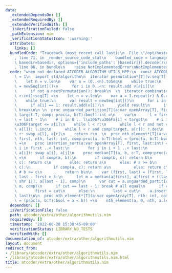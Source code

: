 ```yaml
---
data:
  _extendedDependsOn: []
  _extendedRequiredBy: []
  _extendedVerifiedWith: []
  _isVerificationFailed: false
  _pathExtension: nim
  _verificationStatusIcon: ':warning:'
  attributes:
    links: []
  bundledCode: "Traceback (most recent call last):\n  File \"/opt/hostedtoolcache/Python/3.10.6/x64/lib/python3.10/site-packages/onlinejudge_verify/documentation/build.py\"\
    , line 71, in _render_source_code_stat\n    bundled_code = language.bundle(stat.path,\
    \ basedir=basedir, options={'include_paths': [basedir]}).decode()\n  File \"/opt/hostedtoolcache/Python/3.10.6/x64/lib/python3.10/site-packages/onlinejudge_verify/languages/nim.py\"\
    , line 86, in bundle\n    raise NotImplementedError\nNotImplementedError\n"
  code: "when not declared ATCODER_ALGORITHM_UTILS_HPP:\n  const ATCODER_ALGORITHM_UTILS_HPP*\
    \ = 1\n  import std/algorithm\n  iterator permutation*[T](v:seq[T]):seq[T] =\n\
    \    let n = v.len\n    var a = (0..<n).toSeq\n    while true:\n      var result\
    \ = newSeq[int]()\n      for i in 0..<n: result.add v[a[i]]\n      yield result\n\
    \      if not a.nextPermutation(): break\n  \n  iterator combination*[T](v:seq[T],\
    \ r:int):seq[T] =\n    let n = v.len\n    var a = 1.repeat(r) & 0.repeat(n - r)\n\
    \    while true:\n      var result = newSeq[int]()\n      for i in 0..<n:\n  \
    \      if a[i] == 1: result.add(v[i])\n      yield result\n      if not a.prevPermutation():\
    \ break\n\n \n  proc unguarded_partition[T](a:var openArray[T], first, last:int,\
    \ target:T, comp: proc(a, b:T):bool):int =\n    var\n      l = first\n      r\
    \ = last - 1\n    # i in 0 .. l\u3067\u306Fa[i] < target\n    # i in r ..< a.len\u3067\
    \u306Ftarget <= a[i]\n    while l < r:\n      while l < r and not comp(target,\
    \ a[l]): l.inc\n      while l < r and comp(target, a[r]): r.dec\n      if l <\
    \ r: swap a[l], a[r]\n    return r\n  \n  proc nth_element*[T](a:var openArray[T],\
    \ first, nth, last: int, comp:proc(a, b:T):bool = (proc(a, b:T):bool = a < b))\
    \ =\n    proc insertion_sort(a:var openArray[T], first, last:int) =\n      for\
    \ i in first ..< last:\n        for j in i + 1 ..< last:\n          if comp(a[j],\
    \ a[i]): swap a[i], a[j]\n    proc median[T](a, b, c:T, comp:proc(a, b:T):bool):T\
    \ =\n      if comp(a, b):\n        if comp(b, c): return b\n        elif comp(a,\
    \ c): return c\n        else: return a\n      else: # a >= b\n        if comp(b,\
    \ c):\n          if comp(a, c): return a\n          else: return c\n        else:\
    \ # b >= c\n          return b\n\n    var (first, last) = (first, last)\n    while\
    \ last - first > 3:\n      let m = median(a[first], a[first + ((last - first)\
    \ shr 1)], a[last - 1], comp)\n      var cut = a.unguarded_partition(first, last,\
    \ m, comp)\n      if cut == last - 1: break # all equal\n      if cut <= nth:\n\
    \        first = cut\n      else:\n        last = cut\n    a.insertion_sort(first,\
    \ last)\n\n  proc nth_element*[T](a:var openArray[T], nth: int, comp:proc(a, b:T):bool\
    \ = (proc(a, b:T):bool = a < b)) =\n    nth_element(a, 0, nth, a.len, comp)\n"
  dependsOn: []
  isVerificationFile: false
  path: atcoder/extra/other/algorithmutils.nim
  requiredBy: []
  timestamp: '2022-08-28 15:38:45+09:00'
  verificationStatus: LIBRARY_NO_TESTS
  verifiedWith: []
documentation_of: atcoder/extra/other/algorithmutils.nim
layout: document
redirect_from:
- /library/atcoder/extra/other/algorithmutils.nim
- /library/atcoder/extra/other/algorithmutils.nim.html
title: atcoder/extra/other/algorithmutils.nim
---
```

